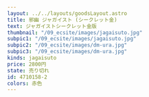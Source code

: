```yaml
---
layout: ../../layouts/goodsLayout.astro
title: 邪幽 ジャガイスト (シークレット金)
text: ジャガイストシークレット金版
thumbnail: "/09_ecsite/images/jagaisuto.jpg"
subpic1: "/09_ecsite/images/jagaisuto.jpg"
subpic2: "/09_ecsite/images/dm-ura.jpg"
subpic3: "/09_ecsite/images/dm-ura.jpg"
kinds: jagaisuto
price: 2800円
state: 売り切れ
id: 4710158-2
colors: 赤色
---
```

